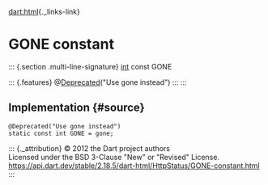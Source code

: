 [dart:html](../../dart-html/dart-html-library){._links-link}

GONE constant
=============

::: {.section .multi-line-signature}
[int](../../dart-core/int-class) const GONE

::: {.features}
@[Deprecated](../../dart-core/deprecated-class)(\"Use gone instead\")
:::
:::

Implementation {#source}
--------------

``` {.language-dart data-language="dart"}
@Deprecated("Use gone instead")
static const int GONE = gone;
```

::: {._attribution}
© 2012 the Dart project authors\
Licensed under the BSD 3-Clause \"New\" or \"Revised\" License.\
<https://api.dart.dev/stable/2.18.5/dart-html/HttpStatus/GONE-constant.html>
:::
